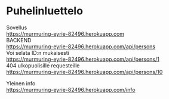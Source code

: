 # Puhelinluettelo  
Sovellus  
https://murmuring-eyrie-82496.herokuapp.com  
BACKEND  
https://murmuring-eyrie-82496.herokuapp.com/api/persons  
Voi selata ID:n mukaisesti  
https://murmuring-eyrie-82496.herokuapp.com/api/persons/1  
404 ulkopuolisille requesteille  
https://murmuring-eyrie-82496.herokuapp.com/api/persons/10  

Yleinen info  
https://murmuring-eyrie-82496.herokuapp.com/info
